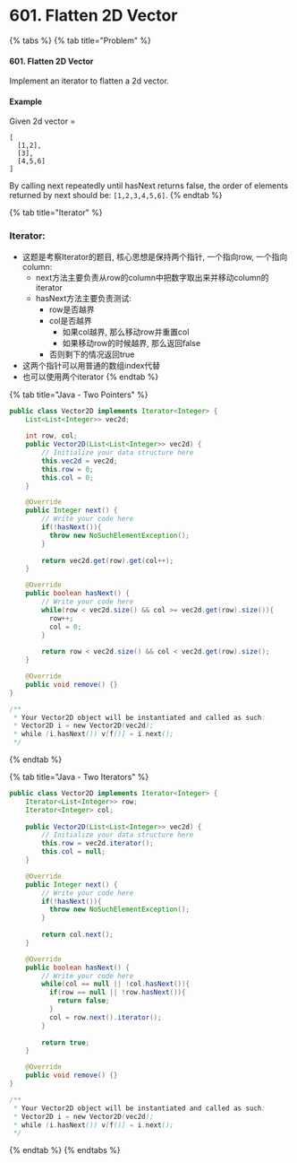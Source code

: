 # 601. Flatten 2D Vector

{% tabs %}
{% tab title="Problem" %}
#### 601. Flatten 2D Vector

Implement an iterator to flatten a 2d vector.

#### Example

Given 2d vector =

```text
[
  [1,2],
  [3],
  [4,5,6]
]
```

By calling next repeatedly until hasNext returns false, the order of elements returned by next should be: `[1,2,3,4,5,6]`.
{% endtab %}

{% tab title="Iterator" %}
### Iterator:

* 这题是考察Iterator的题目, 核心思想是保持两个指针, 一个指向row, 一个指向column:
  * next方法主要负责从row的column中把数字取出来并移动column的iterator
  * hasNext方法主要负责测试:
    * row是否越界
    * col是否越界
      * 如果col越界, 那么移动row并重置col
      * 如果移动row的时候越界, 那么返回false
    * 否则剩下的情况返回true
* 这两个指针可以用普通的数组index代替
* 也可以使用两个iterator
{% endtab %}

{% tab title="Java - Two Pointers" %}
```java
public class Vector2D implements Iterator<Integer> {
    List<List<Integer>> vec2d;
    
    int row, col;
    public Vector2D(List<List<Integer>> vec2d) {
        // Initialize your data structure here
        this.vec2d = vec2d;
        this.row = 0;
        this.col = 0;
    }

    @Override
    public Integer next() {
        // Write your code here
        if(!hasNext()){
          throw new NoSuchElementException();
        }
        
        return vec2d.get(row).get(col++);
    }

    @Override
    public boolean hasNext() {
        // Write your code here
        while(row < vec2d.size() && col >= vec2d.get(row).size()){
          row++;
          col = 0;
        }
        
        return row < vec2d.size() && col < vec2d.get(row).size();
    }

    @Override
    public void remove() {}
}

/**
 * Your Vector2D object will be instantiated and called as such:
 * Vector2D i = new Vector2D(vec2d);
 * while (i.hasNext()) v[f()] = i.next();
 */
```
{% endtab %}

{% tab title="Java - Two Iterators" %}
```java
public class Vector2D implements Iterator<Integer> {
    Iterator<List<Integer>> row;
    Iterator<Integer> col;
    
    public Vector2D(List<List<Integer>> vec2d) {
        // Initialize your data structure here
        this.row = vec2d.iterator();
        this.col = null;
    }

    @Override
    public Integer next() {
        // Write your code here
        if(!hasNext()){
          throw new NoSuchElementException();
        }
        
        return col.next();
    }

    @Override
    public boolean hasNext() {
        // Write your code here
        while(col == null || !col.hasNext()){
          if(row == null || !row.hasNext()){
            return false;
          }
          col = row.next().iterator();
        }
        
        return true;
    }

    @Override
    public void remove() {}
}

/**
 * Your Vector2D object will be instantiated and called as such:
 * Vector2D i = new Vector2D(vec2d);
 * while (i.hasNext()) v[f()] = i.next();
 */
```
{% endtab %}
{% endtabs %}

